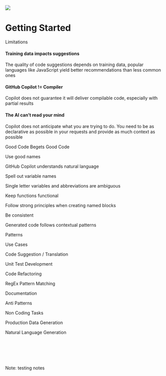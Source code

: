 <div class="container-30-70">
    <div class="column-left">
        <img style="max-width: 100%; max-height: 90%;" src="images/meeting.png">
    </div>
    <div class="column-right">
        <h1>Getting Started</h1>
    </div>
</div>

<div class="container">
  <div class="column3">
    <p class="title1"">Limitations</p>
  </div>
</div>

<div class="container">
  <div class="column3 rounded-box-image">
    <h4>Training data impacts suggestions</h4>
    <p class="subtitle">The <a>quality of code</a> suggestions depends on training data, popular languages like JavaScript yield better recommendations than less common ones</p>
  </div>

  <div  class="column3 rounded-box-image">
    <h4>GitHub Copilot != Compiler</h4>
    <p class="subtitle">Copilot does not guarantee it will deliver compilable code, especially with partial results</p>
  </div>
  
  <div  class="column3 rounded-box-image">
    <h4>The AI can’t read your mind</h4>
    <p class="subtitle">Copilot does not anticipate what you are trying to do. You need to <a>be as declarative as possible</a> in your requests and provide as much context as possible</p>
  </div>
</div>

<div class="container">
  <div class="column3">
    <p class="title1"">Good Code Begets Good Code</p>
  </div>
</div>

<div class="container">
  <div class="column2 rounded-box-image">
    <p class="title">Use good names</p>
    <p class="subtitle">GitHub Copilot understands natural language</p>
  </div>

  <div class="column2 rounded-box-image">
    <p class="title">Spell out variable names</p>
    <p class="subtitle">Single letter variables and abbreviations are ambiguous</p>
  </div>
    
  <div class="column2 rounded-box-image">
    <p class="title">Keep functions functional</p>
    <p class="subtitle">Follow strong principles when creating named blocks</p>
  </div>

  <div class="column2 rounded-box-image">
    <p class="title">Be consistent</p>
    <p class="subtitle">Generated code follows contextual patterns</p>
  </div>
</div>

<div class="container">
  <div class="column3">
    <p class="title1"">Patterns</p>
  </div>
</div>

<div class="container">
  <div class="column3 rounded-box-image">
    <p class="title">Use Cases</p>
    <p class="subtitle">Code Suggestion / Translation</p>
    <p class="subtitle">Unit Test Development</p>
    <p class="subtitle">Code Refactoring</p>
    <p class="subtitle">RegEx Pattern Matching</p>
    <p class="subtitle">Documentation</p>
  </div>

  <div class="column3 rounded-box-image">
    <p class="title">Anti Patterns</p>
    <p class="subtitle">Non Coding Tasks</p>
    <p class="subtitle">Production Data Generation</p>
    <p class="subtitle">Natural Language Generation</p>
  </div>
</div>

<br><br><br><br>

<!-- Add some speaker notes -->
Note: testing notes
